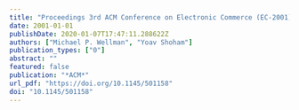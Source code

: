 ```yaml
---
title: "Proceedings 3rd ACM Conference on Electronic Commerce (EC-2001), Tampa, Florida, USA, October 14-17, 2001"
date: 2001-01-01
publishDate: 2020-01-07T17:47:11.288622Z
authors: ["Michael P. Wellman", "Yoav Shoham"]
publication_types: ["0"]
abstract: ""
featured: false
publication: "*ACM*"
url_pdf: "https://doi.org/10.1145/501158"
doi: "10.1145/501158"
---
```


